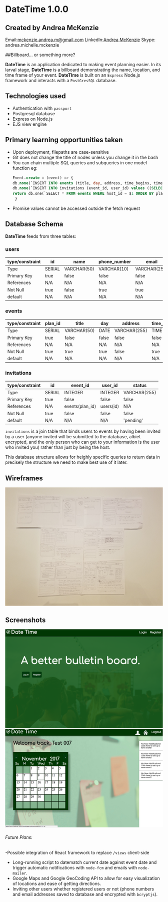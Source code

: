 # DateTime 1.0.0
## Created by Andrea McKenzie
  Email:[mckenzie.andrea.m@gmail.com](mailto:mckenzie.andrea.m@gmail.com)
  LinkedIn:[Andrea McKenzie](https://www.linkedin.com/in/andrea-mckenzie/)
  Skype: andrea.michelle.mckenzie

##Billboard... or something more?

**DateTime** is an application dedicated to making event planning easier. In its larval stage, **DateTime** is a billboard demonstrating the name, location, and time frame of your event. **DateTIme** is built on an `Express` Node.js framework and interacts with a `PostGresSQL` database.

## Technologies used 

- Authentication with `passport`
- Postgresql database
- Express on Node.js 
- EJS view engine

## Primary learning opportunities taken

- Upon deployment, filepaths are case-sensitive
- Git does not change the title of nodes unless you change it in the bash
- You can chain multiple SQL queries and subqueries in one model function
   eg:
   ```SQL
   Event.create = (event) => {
  db.none(`INSERT INTO events (title, day, address, time_begins, time_ends, description, host_id) VALUES ($1,$2,$3,$4,$5,$6,$7)`,[event.title, event.day, event.address, event.time_begins, event.time_ends, event.description, event.host_id])
  db.none(`INSERT INTO invitations (event_id, user_id) values ((SELECT plan_id FROM events WHERE host_id = $1 ORDER BY plan_id DESC LIMIT 1), $1);`,[event.host_id]);
  return db.one(`SELECT * FROM events WHERE host_id = $1 ORDER BY plan_id DESC LIMIT 1;`,[event.host_id]);
    }
   ``` 
- Promise values cannot be accessed outside the fetch request


## Database Schema

**DateTime** feeds from three tables: 

### users 
| type/constraint | id | name | phone_number | email | username | password |
| --- | --- | --- | --- | --- | --- | --- |
| Type | SERIAL | VARCHAR(50) | VARCHAR(10) | VARCHAR(255) | VARCHAR(255) | VARCHAR(255) |
| Primary Key | true | false | false | false | false | false |
| References | N/A | N/A | N/A | N/A | N/A | N/A |
| Not Null | true | false | true | true | false | false |
| default | N/A | N/A | N/A | N/A | N/A | N/A |

### events 
| type/constraint | plan_id | title | day | address | time_begins| time_ends | description | host_id |
| --- | --- | --- | --- | --- | --- | --- | --- | --- |
| Type | SERIAL | VARCHAR(50) | DATE | VARCHAR(255) | TIME | TIME | TEXT | INTEGER |
| Primary Key | true | false | false | false | false | false | false | false |
| References | N/A | N/A | N/A | N/A | N/A | N/A | N/A | users(id) |
| Not Null | true | true | true | false | true | false | false | false |
| default | N/A | N/A | N/A | N/A | N/A | N/A | N/A | N/A |


### invitations 
| type/constraint | id | event_id | user_id | status |
| --- | --- | --- | --- | --- |
| Type | SERIAL | INTEGER | INTEGER | VARCHAR(255) |
| Primary Key | true | false | false | false |
| References | N/A | events(plan_id) | users(id) | N/A |
| Not Null | true | false | false | false |
| default | N/A | N/A | N/A | 'pending' |

`invitations` is a join table that binds users to events by having been invited by a user (anyone invited will be submitted to the database, albiet encrypted, and the only person who can get to your information is the user who invited you) rather than just by being the host.

This database structure allows for heighly specific queries to return data in precisely the structure we need to make best use of it later. 

## Wireframes

![Wireframes](public/images/wireframes.jpg) 

## Screenshots 

![Landing Page](landing-page.png)
![Calendar View](calendar.png)

###### Future Plans:
-Possible integration of React framework to replace `/views` client-side
- Long-running script to datematch current date against event date and trigger automatic notifications with `node-fcm` and emails with `node-mailer`. 
- Google Maps and Google GeoCoding API to allow for easy visualization of locations and ease of getting directions.
- Inviting other users whether registered users or not (phone numbers and email addresses saved to database and encrypted with `bcryptjs`).
